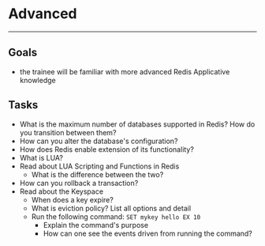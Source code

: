 # Advanced
---
## Goals
* the trainee will be familiar with more advanced Redis Applicative knowledge

## Tasks
* What is the maximum number of databases supported in Redis? How do you transition between them?
* How can you alter the database's configuration?
* How does Redis enable extension of its functionality?
* What is LUA?
* Read about LUA Scripting and Functions in Redis
  * What is the difference between the two?
* How can you rollback a transaction?
* Read about the Keyspace
  * When does a key expire?
  * What is eviction policy? List all options and detail
  * Run the following command: `SET mykey hello EX 10`
    * Explain the command's purpose
    * How can one see the events driven from running the command?
